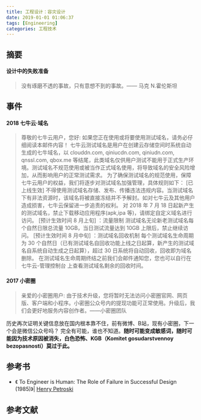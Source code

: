 ```yaml
---
title: 工程设计：容灾设计
date: 2019-01-01 01:06:37
tags: [Engineering]
categories: 工程技术
---
```

## 摘要

<!--more-->

#### 设计中的失败准备

>没有琢磨不透的事故，只有意想不到的事故。—— 马克 N.霍伦斯坦

## 事件

#### 2018 七牛云·域名

>尊敬的七牛云用户，您好: 如果您正在使用或将要使用测试域名，请务必仔细阅读本邮件内容！ 七牛云测试域名是用户在创建云存储空间时系统自动生成的七牛域名，以 clouddn.com, qiniucdn.com, qiniudn.com, qnssl.com, qbox.me 等结尾，此类域名仅供用户测试不能用于正式生产环境。测试域名不规范使用或被当作正式域名使用，将导致域名的安全风险增加，从而影响用户的正常测试需求。 为了确保测试域名的规范使用，保障七牛云用户的权益，我们将逐步对测试域名加强管理，具体规则如下： [已上线生效] 不得使用测试域名存储、发布、传播违法违规内容。当测试域名下有非法资源时，该域名将被直接冻结并不予解封。如对七牛云及其他用户造成损害，七牛云保留进一步追责的权利。 对 2018 年 7 月 18 日起新产生的测试域名，禁止下载移动应用程序(apk,ipa 等)，请绑定自定义域名进行访问。 [预计生效时间 8 月上旬] ：流量限制 测试域名无论新老测试域名每个自然日限总流量 10GB，当日测试流量达到 10GB 上限后，禁止继续访问。 [预计生效时间 8 月中旬] ：测试域名回收机制 每个测试域名生命周期为 30 个自然日（已有测试域名自回收功能上线之日起算，新产生的测试域名自系统自动生成之日起算），超过 30 日系统将自动回收，回收即为域名删除。 在测试域名生命周期终结之前我们会邮件通知您，您也可以自行在 七牛云-管理控制台 上查看测试域名剩余的回收时间。

#### 2017 小密圈

> 亲爱的小密圈用户:
>由于技术升级，您将暂时无法访问小密圈官网、网页版、客户端和小程序。小密圈公众号内的提现功能可正常使用。升级后，我们会更好地服务内容创作者。——小密圈团队

历史再次证明关键信息放在国内根本靠不住，前有微博、B站，现有小密圈，下一个会是微信公众号吗？
完全有可能，谁也不知道。**随时可能变成敏感词，随时可能因为技术原因被消失，白色恐怖、KGB（Komitet gosudarstvennoy bezopasnosti）莫过于此。**

## 参考书

- 《 To Engineer is Human: The Role of Failure in Successful Design (1985)》| [Henry Petroski](https://en.wikipedia.org/wiki/Henry_Petroski)



## 参考文献

